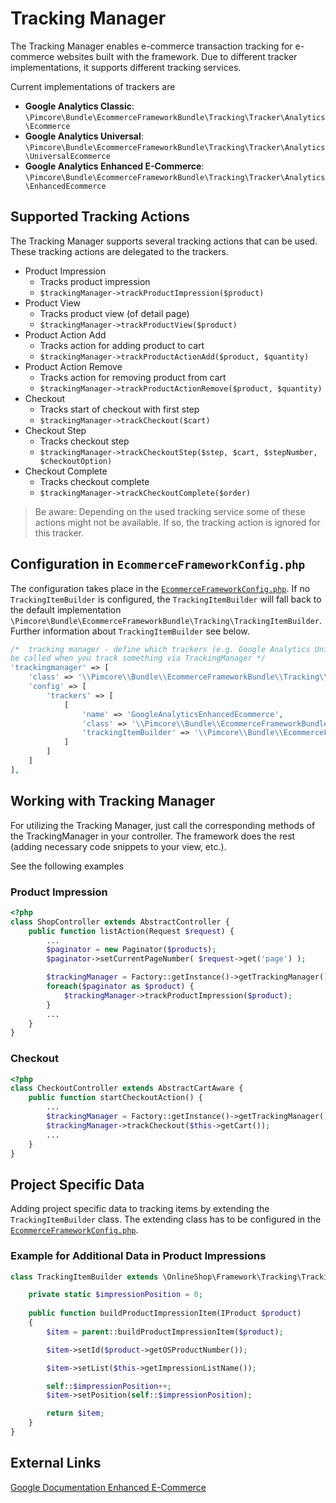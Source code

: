 # Tracking Manager

The Tracking Manager enables e-commerce transaction tracking for e-commerce websites built with the framework. Due to
different tracker implementations, it supports different tracking services.

Current implementations of trackers are
* **Google Analytics Classic**: `\Pimcore\Bundle\EcommerceFrameworkBundle\Tracking\Tracker\Analytics\Ecommerce`
* **Google Analytics Universal**: `\Pimcore\Bundle\EcommerceFrameworkBundle\Tracking\Tracker\Analytics\UniversalEcommerce`
* **Google Analytics Enhanced E-Commerce**: `\Pimcore\Bundle\EcommerceFrameworkBundle\Tracking\Tracker\Analytics\EnhancedEcommerce`


## Supported Tracking Actions
The Tracking Manager supports several tracking actions that can be used. These tracking actions are delegated to the 
trackers. 

* Product Impression
    * Tracks product impression
    * `$trackingManager->trackProductImpression($product)`
* Product View
    * Tracks product view (of detail page)
    * `$trackingManager->trackProductView($product)`
* Product Action Add
    * Tracks action for adding product to cart
    * `$trackingManager->trackProductActionAdd($product, $quantity)`
* Product Action Remove
    * Tracks action for removing product from cart
    * `$trackingManager->trackProductActionRemove($product, $quantity)`
* Checkout
    * Tracks start of checkout with first step
    * `$trackingManager->trackCheckout($cart)`
* Checkout Step
    * Tracks checkout step
    * `$trackingManager->trackCheckoutStep($step, $cart, $stepNumber, $checkoutOption)`
* Checkout Complete
    * Tracks checkout complete
    * `$trackingManager->trackCheckoutComplete($order)`

> Be aware: Depending on the used tracking service some of these actions might not be available.
> If so, the tracking action is ignored for this tracker.


## Configuration in `EcommerceFrameworkConfig.php`

The configuration takes place in the [`EcommerceFrameworkConfig.php`](https://github.com/pimcore/pimcore/blob/master/pimcore/lib/Pimcore/Bundle/EcommerceFrameworkBundle/install/EcommerceFrameworkConfig_sample.php#L701).
If no `TrackingItemBuilder` is configured, the `TrackingItemBuilder` will fall back to the default implementation 
`\Pimcore\Bundle\EcommerceFrameworkBundle\Tracking\TrackingItemBuilder`. Further information about `TrackingItemBuilder`
see below. 

```php
/*  tracking manager - define which trackers (e.g. Google Analytics Universal Ecommerce) are active and should
be called when you track something via TrackingManager */
'trackingmanager' => [
    'class' => '\\Pimcore\\Bundle\\EcommerceFrameworkBundle\\Tracking\\TrackingManager',
    'config' => [
        'trackers' => [
            [
                'name' => 'GoogleAnalyticsEnhancedEcommerce',
                'class' => '\\Pimcore\\Bundle\\EcommerceFrameworkBundle\\Tracking\\Tracker\\Analytics\\EnhancedEcommerce',
                'trackingItemBuilder' => '\\Pimcore\\Bundle\\EcommerceFrameworkBundle\\Tracking\\TrackingItemBuilder'
            ]
        ]
    ]
],
```


## Working with Tracking Manager

For utilizing the Tracking Manager, just call the corresponding methods of the TrackingManager in your controller.
The framework does the rest (adding necessary code snippets to your view, etc.).

See the following examples

### Product Impression
```php
<?php
class ShopController extends AbstractController {
    public function listAction(Request $request) {
        ...
        $paginator = new Paginator($products);
        $paginator->setCurrentPageNumber( $request->get('page') );

        $trackingManager = Factory::getInstance()->getTrackingManager();
        foreach($paginator as $product) {
            $trackingManager->trackProductImpression($product);
        }
        ...
    }
}

```

### Checkout
```php
<?php
class CheckoutController extends AbstractCartAware {
    public function startCheckoutAction() {
        ...
        $trackingManager = Factory::getInstance()->getTrackingManager();
        $trackingManager->trackCheckout($this->getCart());
        ...
    }
}

```

## Project Specific Data

Adding project specific data to tracking items by extending the `TrackingItemBuilder` class. The extending class has to
be configured in the [`EcommerceFrameworkConfig.php`](https://github.com/pimcore/pimcore/blob/master/pimcore/lib/Pimcore/Bundle/EcommerceFrameworkBundle/install/EcommerceFrameworkConfig_sample.php#L708).

### Example for Additional Data in Product Impressions

```php
class TrackingItemBuilder extends \OnlineShop\Framework\Tracking\TrackingItemBuilder {

    private static $impressionPosition = 0;
    
    public function buildProductImpressionItem(IProduct $product)
    {
        $item = parent::buildProductImpressionItem($product);

        $item->setId($product->getOSProductNumber());

        $item->setList($this->getImpressionListName());

        self::$impressionPosition++;
        $item->setPosition(self::$impressionPosition);

        return $item;
    }
}
```


## External Links
[Google Documentation Enhanced E-Commerce](https://developers.google.com/analytics/devguides/collection/analyticsjs/enhanced-ecommerce)
